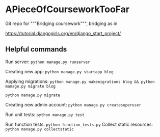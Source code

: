 # APieceOfCourseworkTooFar

Git repo for """Bridging coursework""", bridging as in 

https://tutorial.djangogirls.org/en/django_start_project/

## Helpful commands

Run server:
`python manage.py runserver`

Creating new app:
`python manage.py startapp blog`

Applying migrations:
`python manage.py makemigrations blog && python manage.py migrate blog`

`python manage.py migrate`

Creating new admin account:
`python manage.py createsuperuser`

Run unit tests:
`python manage.py test`

Run function tests:
`python function_tests.py`
Collect static resources:
`python manage.py collectstatic`